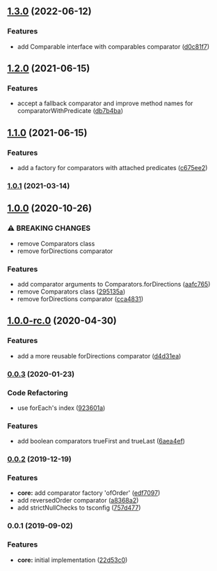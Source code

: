 
## [1.3.0](https://github.com/JanMalch/comparing/compare/v1.2.0...v1.3.0) (2022-06-12)


### Features

* add Comparable interface with comparables comparator ([d0c81f7](https://github.com/JanMalch/comparing/commit/d0c81f72b11b88a0523ad9eaa8881f05b4a703d6))

## [1.2.0](https://github.com/JanMalch/comparing/compare/v1.1.0...v1.2.0) (2021-06-15)


### Features

* accept a fallback comparator and improve method names for comparatorWithPredicate ([db7b4ba](https://github.com/JanMalch/comparing/commit/db7b4ba725d46f46d70409ed95bb2500b44eb33a))

## [1.1.0](https://github.com/JanMalch/comparing/compare/v1.0.1...v1.1.0) (2021-06-15)


### Features

* add a factory for comparators with attached predicates ([c675ee2](https://github.com/JanMalch/comparing/commit/c675ee266ca2adbd3f16808cf7bc895c559825de))

### [1.0.1](https://github.com/JanMalch/comparing/compare/v1.0.0...v1.0.1) (2021-03-14)

## [1.0.0](https://github.com/JanMalch/comparing/compare/v1.0.0-rc.0...v1.0.0) (2020-10-26)

### ⚠ BREAKING CHANGES

- remove Comparators class
- remove forDirections comparator

### Features

- add comparator arguments to Comparators.forDirections ([aafc765](https://github.com/JanMalch/comparing/commit/aafc76572b75aef540b083ac67adeaea16f960f7))
- remove Comparators class ([295135a](https://github.com/JanMalch/comparing/commit/295135a1f98f0e190dd2af877695c2cd187ead00))
- remove forDirections comparator ([cca4831](https://github.com/JanMalch/comparing/commit/cca483195a69ba942c069c7fbff2211c4e084940))

## [1.0.0-rc.0](https://github.com/JanMalch/comparing/compare/v0.0.3...v1.0.0-rc.0) (2020-04-30)

### Features

- add a more reusable forDirections comparator ([d4d31ea](https://github.com/JanMalch/comparing/commit/d4d31ea85d77c7eade4605267d3e840d24574a99))

### [0.0.3](https://github.com/JanMalch/comparing/compare/v0.0.2...v0.0.3) (2020-01-23)

### Code Refactoring

- use forEach's index ([923601a](https://github.com/JanMalch/comparing/commit/923601a))

### Features

- add boolean comparators trueFirst and trueLast ([6aea4ef](https://github.com/JanMalch/comparing/commit/6aea4ef))

### [0.0.2](https://github.com/JanMalch/comparing/compare/v0.0.1...v0.0.2) (2019-12-19)

### Features

- **core:** add comparator factory 'ofOrder' ([edf7097](https://github.com/JanMalch/comparing/commit/edf7097))
- add reversedOrder comparator ([a8368a2](https://github.com/JanMalch/comparing/commit/a8368a2))
- add strictNullChecks to tsconfig ([757d477](https://github.com/JanMalch/comparing/commit/757d477))

### 0.0.1 (2019-09-02)

### Features

- **core:** initial implementation ([22d53c0](https://github.com/JanMalch/comparing/commit/22d53c0))
